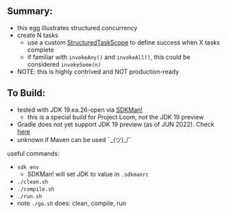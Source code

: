 
Summary:
---------

* this egg illustrates structured concurrency
* create N tasks
    - use a custom [StructuredTaskScope](https://download.java.net/java/early_access/loom/docs/api/jdk.incubator.concurrent/jdk/incubator/concurrent/StructuredTaskScope.html) to define success when X tasks complete 
    - if familiar with `invokeAny()` and `invokeAll()`, this could be considered `invokeSome(n)`
* NOTE: this is highly contrived and NOT production-ready

To Build:
---------

* tested with JDK 19.ea.26-open via [SDKMan!](https://sdkman.io/)
    - this is a special build for Project Loom, *not* the JDK 19 preview
* Gradle does not yet support JDK 19 preview (as of JUN 2022). Check [here](https://docs.gradle.org/current/userguide/compatibility.html)
* unknown if Maven can be used ¯\_(ツ)_/¯

useful commands:

* `sdk env`
    - SDKMan! will set JDK to value in `.sdkmanrc`
* `./clean.sh`
* `./compile.sh`
* `./run.sh`
* note `./go.sh` does: clean, compile, run 
